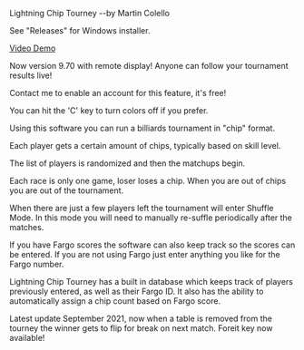 Lightning Chip Tourney           --by Martin Colello

See "Releases" for Windows installer.

[Video Demo](https://youtu.be/cDDldyLX9ng)

Now version 9.70 with remote display!  Anyone can follow your tournament results live!

Contact me to enable an account for this feature, it's free!

You can hit the 'C' key to turn colors off if you prefer.

Using this software you can run a billiards tournament
in "chip" format.

Each player gets a certain amount of chips, typically
based on skill level.

The list of players is randomized and then the matchups begin.

Each race is only one game, loser loses a chip.  When you
are out of chips you are out of the tournament.

When there are just a few players left the tournament will enter Shuffle Mode.  In this mode you will need to manually re-suffle periodically after the matches.  

If you have Fargo scores the software can also keep track so the
scores can be entered.  If you are not using Fargo just enter
anything you like for the Fargo number.

Lightning Chip Tourney has a built in database which keeps track of players previously entered, as well as their Fargo ID.  It also has the ability to automatically assign a chip count based on Fargo score.

Latest update September 2021, now when a table is removed from the tourney the winner gets to flip for break on next match.  Foreit key now available!
